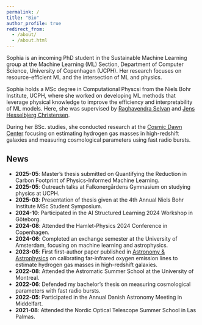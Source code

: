 ```yaml
---
permalink: /
title: "Bio"
author_profile: true
redirect_from: 
  - /about/
  - /about.html
---
```


 
Sophia is an incoming PhD student in the Sustainable Machine Learning group at the Machine Learning (ML) Section, Department of Computer Science, University of Copenhagen (UCPH). Her research focuses on resource-efficient ML and the intersection of ML and physics.  

 Sophia holds a MSc degree in Computational Physcsi from the Niels Bohr Institute, UCPH, where she worked on developing ML methods that leverage physical knowledge to improve the efficiency and interpretability of ML models. Here, she was supervised by [Raghavendra Selvan](https://raghavian.github.io/) and [Jens Hesselbjerg Christensen](https://scholar.google.dk/citations?user=kFbQdMYAAAAJ&hl=en). 

 During her BSc. studies, she conducted research at the [Cosmic Dawn Center](https://cosmicdawn.dk/) focusing on estimating hydrogen gas masses in high-redshift galaxies and measuring cosmological parameters using fast radio bursts.



## News
* **2025-05**: Master’s thesis submitted on Quantifying the Reduction in Carbon Footprint of Physics-Informed Machine Learning.
* **2025-05**: Outreach talks at Falkonergårdens Gymnasium on studying physics at UCPH. 
* **2025-03**: Presentation of thesis given at the 4th Annual Niels Bohr Institute MSc Student Symposium.
* **2024-10**: Participated in the AI Structured Learning 2024 Workshop in Göteborg.
* **2024-08**: Attended the Hamlet-Physics 2024 Conference in Copenhagen.
* **2024-06**: Completed an exchange semester at the University of Amsterdam, focusing on machine learning and astrophysics.
* **2023-05**: First first-author paper published in [Astronomy & Astrophysics](https://www.aanda.org/articles/aa/pdf/2024/05/aa46878-23.pdf) on calibrating far-infrared oxygen emission lines to estimate hydrogen gas masses in high-redshift galaxies.
* **2022-08**: Attended the Astromatic Summer School at the University of Montreal.
* **2022-06**: Defended my bachelor’s thesis on measuring cosmological parameters with fast radio bursts.
* **2022-05**: Participated in the Annual Danish Astronomy Meeting in Middelfart.
* **2021-08**: Attended the Nordic Optical Telescope Summer School in Las Palmas.

